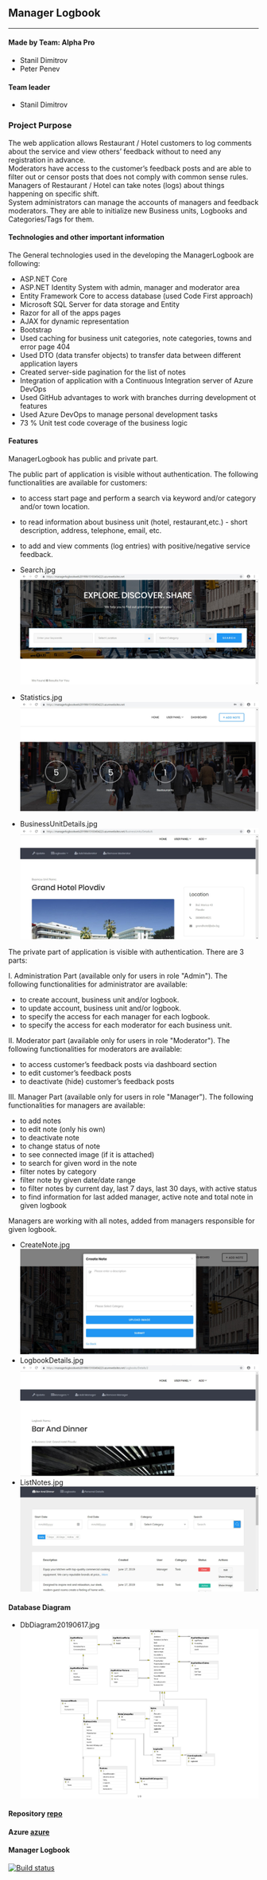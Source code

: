 ## Manager Logbook

----

#### Made by Team: Alpha Pro

- Stanil Dimitrov
- Peter Penev

#### Team leader
- Stanil Dimitrov

### Project Purpose
The web application allows Restaurant / Hotel customers to log comments about the service and view others’ feedback without to need any registration in advance.                    
Moderators have access to the customer’s feedback posts and are able to filter out or censor posts that does not comply with common sense rules.
Managers of Restaurant / Hotel can take notes (logs) about things happening on specific shift.     
System administrators can manage the accounts of managers and feedback moderators. 
They are able to initialize new Business units, Logbooks and Categories/Tags for them.

#### Technologies and other important information

The General technologies used in the developing the ManagerLogbook are following:
  - ASP.NET Core 
  - ASP.NET Identity System with admin, manager and moderator area 
  - Entity Framework Core to access database (used Code First approach)
  - Microsoft SQL Server for data storage and Entity 
  - Razor for all of the apps pages
  - AJAX for dynamic representation
  - Bootstrap
  - Used caching for business unit categories, note categories, towns and error page 404
  - Used DTO (data transfer objects) to transfer data between different application layers
  - Created server-side pagination for the list of notes
  - Integration of application with a Continuous Integration server of Azure DevOps
  - Used GitHub advantages to work with branches durring development ot features
  - Used Azure DevOps to manage personal development tasks
  - 73 % Unit test code coverage of the business logic
  
#### Features
ManagerLogbook has public and private part.

The public part of application is visible without authentication. 
The following functionalities are available for customers:
 - to access start page and perform a search via keyword and/or category and/or town location.
 - to read information about business unit (hotel, restaurant,etc.) - short description, address, telephone, email, etc.
 - to add and view comments (log entries) with positive/negative service feedback. 
 
 - Search.jpg ![](Search.jpg)
 - Statistics.jpg ![](Statistics.jpg)
 - BusinessUnitDetails.jpg ![](BusinessUnitDetails.jpg)
 
 The private part of application is visible with authentication.
 There are 3 parts: 
 
 I. Administration Part (available only for users in role "Admin").
 The following functionalities for administrator are available:
 
 - to create account, business unit and/or logbook.
 - to update account, business unit and/or logbook.
 - to specify the access for each manager for each logbook.
 - to specify the access for each moderator for each business unit.
 
 II. Moderator part (available only for users in role "Moderator").
 The following functionalities for moderators are available:
 
 - to access customer’s feedback posts via dashboard section
 - to edit customer’s feedback posts 
 - to deactivate (hide) customer’s feedback posts
 
 III. Manager Part (available only for users in role "Manager").
 The following functionalities for managers are available:
 - to add notes
 - to edit note (only his own)
 - to deactivate note 
 - to change status of note 
 - to see connected image (if it is attached)
 - to search for given word in the note
 - filter notes by category
 - filter note by given date/date range
 - to filter notes by current  day, last 7 days, last 30 days, with active status
 - to find information for last added manager, active note and total note in given logbook
 
Managers are working with all notes, added from managers responsible for given logbook. 

- CreateNote.jpg ![](CreateNote.jpg)
- LogbookDetails.jpg ![](LogbookDetails.jpg)
- ListNotes.jpg ![](ListNotes.jpg)

#### Database Diagram

- DbDiagram20190617.jpg ![](DbDiagram20190617.jpg)

#### Repository [repo]
#### Azure [azure]

[repo]: https://github.com/stanildimitrov/managerlogbook
[azure]: https://managerlogbookweb20190615103454223.azurewebsites.net/?fbclid=IwAR2NK81wGZhW-qtoO74LpaSn7eoIISDMKlaWv_QXPqL_mXIdng6zEK6tvlI

#### Manager Logbook
[![Build status](https://dev.azure.com/stanildimitrov/Manager%20Logbook/_apis/build/status/ManagerLogbook%20CI)](https://dev.azure.com/stanildimitrov/Manager%20Logbook/_build/results?buildId=46)

